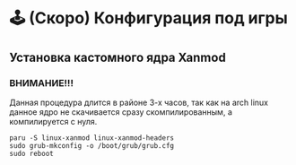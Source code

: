 # 🕹 (Скоро) Конфигурация под игры

## Установка кастомного ядра Xanmod

### ВНИМАНИЕ!!!

Данная процедура длится в районе 3-х часов, так как на arch linux данное ядро не скачивается сразу скомпилированным, а компилируется с нуля.

```
paru -S linux-xanmod linux-xanmod-headers
sudo grub-mkconfig -o /boot/grub/grub.cfg
sudo reboot
```
